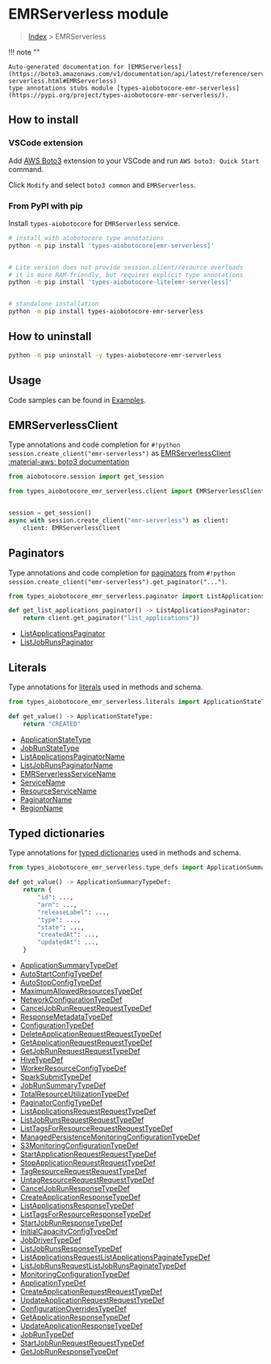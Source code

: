 # EMRServerless module

> [Index](../README.md) > EMRServerless


!!! note ""

    Auto-generated documentation for [EMRServerless](https://boto3.amazonaws.com/v1/documentation/api/latest/reference/services/emr-serverless.html#EMRServerless)
    type annotations stubs module [types-aiobotocore-emr-serverless](https://pypi.org/project/types-aiobotocore-emr-serverless/).

## How to install

### VSCode extension

Add [AWS Boto3](https://marketplace.visualstudio.com/items?itemName=Boto3typed.boto3-ide)
extension to your VSCode and run `AWS boto3: Quick Start` command.

Click `Modify` and select `boto3 common` and `EMRServerless`.

### From PyPI with pip

Install `types-aiobotocore` for `EMRServerless` service.

```bash
# install with aiobotocore type annotations
python -m pip install 'types-aiobotocore[emr-serverless]'


# Lite version does not provide session.client/resource overloads
# it is more RAM-friendly, but requires explicit type annotations
python -m pip install 'types-aiobotocore-lite[emr-serverless]'


# standalone installation
python -m pip install types-aiobotocore-emr-serverless
```



## How to uninstall

```bash
python -m pip uninstall -y types-aiobotocore-emr-serverless
```

## Usage

Code samples can be found in [Examples](./usage.md).

## EMRServerlessClient

Type annotations and code completion for  `#!python session.create_client("emr-serverless")` as [EMRServerlessClient](./client.md)
[:material-aws: boto3 documentation](https://boto3.amazonaws.com/v1/documentation/api/latest/reference/services/emr-serverless.html#EMRServerless.Client)

```python title="Usage example"
from aiobotocore.session import get_session

from types_aiobotocore_emr_serverless.client import EMRServerlessClient


session = get_session()
async with session.create_client("emr-serverless") as client:
    client: EMRServerlessClient
```


## Paginators

Type annotations and code completion for
[paginators](./paginators.md)
from `#!python session.create_client("emr-serverless").get_paginator("...")`.

```python title="Usage example"
from types_aiobotocore_emr_serverless.paginator import ListApplicationsPaginator

def get_list_applications_paginator() -> ListApplicationsPaginator:
    return client.get_paginator("list_applications"))
```

- [ListApplicationsPaginator](./paginators.md#listapplicationspaginator)
- [ListJobRunsPaginator](./paginators.md#listjobrunspaginator)








## Literals

Type annotations for [literals](./literals.md) used in methods and schema.

```python title="Usage example"
from types_aiobotocore_emr_serverless.literals import ApplicationStateType

def get_value() -> ApplicationStateType:
    return "CREATED"
```

- [ApplicationStateType](./literals.md#applicationstatetype)
- [JobRunStateType](./literals.md#jobrunstatetype)
- [ListApplicationsPaginatorName](./literals.md#listapplicationspaginatorname)
- [ListJobRunsPaginatorName](./literals.md#listjobrunspaginatorname)
- [EMRServerlessServiceName](./literals.md#emrserverlessservicename)
- [ServiceName](./literals.md#servicename)
- [ResourceServiceName](./literals.md#resourceservicename)
- [PaginatorName](./literals.md#paginatorname)
- [RegionName](./literals.md#regionname)




## Typed dictionaries

Type annotations for [typed dictionaries](./type_defs.md) used in methods and schema.

```python title="Usage example"
from types_aiobotocore_emr_serverless.type_defs import ApplicationSummaryTypeDef

def get_value() -> ApplicationSummaryTypeDef:
    return {
        "id": ...,
        "arn": ...,
        "releaseLabel": ...,
        "type": ...,
        "state": ...,
        "createdAt": ...,
        "updatedAt": ...,
    }
```

- [ApplicationSummaryTypeDef](./type_defs.md#applicationsummarytypedef)
- [AutoStartConfigTypeDef](./type_defs.md#autostartconfigtypedef)
- [AutoStopConfigTypeDef](./type_defs.md#autostopconfigtypedef)
- [MaximumAllowedResourcesTypeDef](./type_defs.md#maximumallowedresourcestypedef)
- [NetworkConfigurationTypeDef](./type_defs.md#networkconfigurationtypedef)
- [CancelJobRunRequestRequestTypeDef](./type_defs.md#canceljobrunrequestrequesttypedef)
- [ResponseMetadataTypeDef](./type_defs.md#responsemetadatatypedef)
- [ConfigurationTypeDef](./type_defs.md#configurationtypedef)
- [DeleteApplicationRequestRequestTypeDef](./type_defs.md#deleteapplicationrequestrequesttypedef)
- [GetApplicationRequestRequestTypeDef](./type_defs.md#getapplicationrequestrequesttypedef)
- [GetJobRunRequestRequestTypeDef](./type_defs.md#getjobrunrequestrequesttypedef)
- [HiveTypeDef](./type_defs.md#hivetypedef)
- [WorkerResourceConfigTypeDef](./type_defs.md#workerresourceconfigtypedef)
- [SparkSubmitTypeDef](./type_defs.md#sparksubmittypedef)
- [JobRunSummaryTypeDef](./type_defs.md#jobrunsummarytypedef)
- [TotalResourceUtilizationTypeDef](./type_defs.md#totalresourceutilizationtypedef)
- [PaginatorConfigTypeDef](./type_defs.md#paginatorconfigtypedef)
- [ListApplicationsRequestRequestTypeDef](./type_defs.md#listapplicationsrequestrequesttypedef)
- [ListJobRunsRequestRequestTypeDef](./type_defs.md#listjobrunsrequestrequesttypedef)
- [ListTagsForResourceRequestRequestTypeDef](./type_defs.md#listtagsforresourcerequestrequesttypedef)
- [ManagedPersistenceMonitoringConfigurationTypeDef](./type_defs.md#managedpersistencemonitoringconfigurationtypedef)
- [S3MonitoringConfigurationTypeDef](./type_defs.md#s3monitoringconfigurationtypedef)
- [StartApplicationRequestRequestTypeDef](./type_defs.md#startapplicationrequestrequesttypedef)
- [StopApplicationRequestRequestTypeDef](./type_defs.md#stopapplicationrequestrequesttypedef)
- [TagResourceRequestRequestTypeDef](./type_defs.md#tagresourcerequestrequesttypedef)
- [UntagResourceRequestRequestTypeDef](./type_defs.md#untagresourcerequestrequesttypedef)
- [CancelJobRunResponseTypeDef](./type_defs.md#canceljobrunresponsetypedef)
- [CreateApplicationResponseTypeDef](./type_defs.md#createapplicationresponsetypedef)
- [ListApplicationsResponseTypeDef](./type_defs.md#listapplicationsresponsetypedef)
- [ListTagsForResourceResponseTypeDef](./type_defs.md#listtagsforresourceresponsetypedef)
- [StartJobRunResponseTypeDef](./type_defs.md#startjobrunresponsetypedef)
- [InitialCapacityConfigTypeDef](./type_defs.md#initialcapacityconfigtypedef)
- [JobDriverTypeDef](./type_defs.md#jobdrivertypedef)
- [ListJobRunsResponseTypeDef](./type_defs.md#listjobrunsresponsetypedef)
- [ListApplicationsRequestListApplicationsPaginateTypeDef](./type_defs.md#listapplicationsrequestlistapplicationspaginatetypedef)
- [ListJobRunsRequestListJobRunsPaginateTypeDef](./type_defs.md#listjobrunsrequestlistjobrunspaginatetypedef)
- [MonitoringConfigurationTypeDef](./type_defs.md#monitoringconfigurationtypedef)
- [ApplicationTypeDef](./type_defs.md#applicationtypedef)
- [CreateApplicationRequestRequestTypeDef](./type_defs.md#createapplicationrequestrequesttypedef)
- [UpdateApplicationRequestRequestTypeDef](./type_defs.md#updateapplicationrequestrequesttypedef)
- [ConfigurationOverridesTypeDef](./type_defs.md#configurationoverridestypedef)
- [GetApplicationResponseTypeDef](./type_defs.md#getapplicationresponsetypedef)
- [UpdateApplicationResponseTypeDef](./type_defs.md#updateapplicationresponsetypedef)
- [JobRunTypeDef](./type_defs.md#jobruntypedef)
- [StartJobRunRequestRequestTypeDef](./type_defs.md#startjobrunrequestrequesttypedef)
- [GetJobRunResponseTypeDef](./type_defs.md#getjobrunresponsetypedef)

